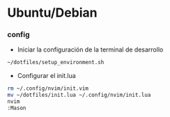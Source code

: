 # Ubuntu/Debian
### config
- Iniciar la configuración de la terminal de desarrollo
```bash
~/dotfiles/setup_environment.sh
```
- Configurar el init.lua
```bash
rm ~/.config/nvim/init.vim
mv ~/dotfiles/init.lua ~/.config/nvim/init.lua
nvim
:Mason
```
